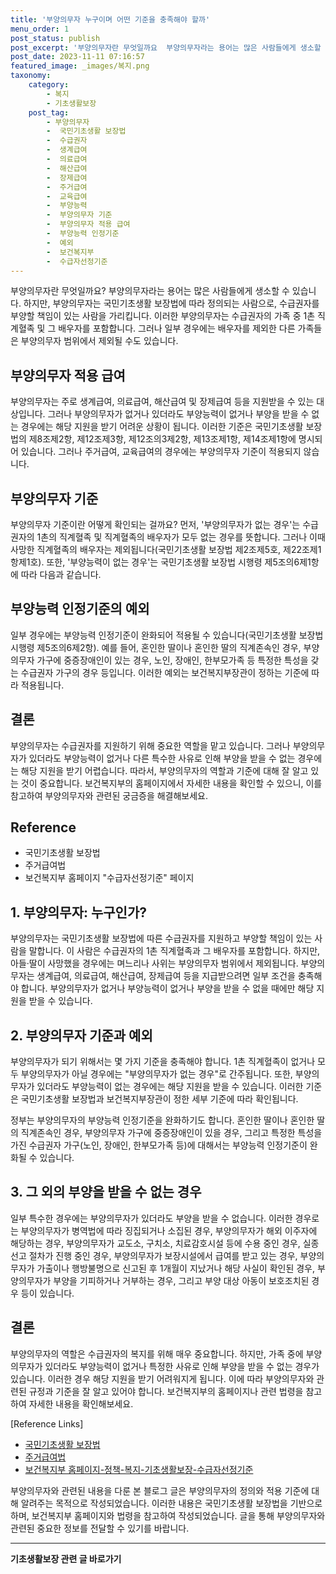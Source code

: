 ```yaml
---
title: '부양의무자 누구이며 어떤 기준을 충족해야 할까'
menu_order: 1
post_status: publish
post_excerpt: '부양의무자란 무엇일까요  부양의무자라는 용어는 많은 사람들에게 생소할 수 있습니다. 하지만, 부양의무자는 국민기초생활 보장법에 따라 정의되는 사람으로, 수급권자를 부양할 책임이 있는 사람을 가리킵니다. 이러한 부양의무자는 수급권자의 가족 중 1촌 직계혈족 및 그 배우자를 포함합니다. 그러나 일부 경우에는 배우자를 제외한 다른 가족들은 부양의무자 범위에서 제외될 수도 있습니다.'
post_date: 2023-11-11 07:16:57
featured_image: _images/복지.png
taxonomy:
    category:
        - 복지
        - 기초생활보장
    post_tag:
        - 부양의무자
        -  국민기초생활 보장법
        -  수급권자
        -  생계급여
        -  의료급여
        -  해산급여
        -  장제급여
        -  주거급여
        -  교육급여
        -  부양능력
        -  부양의무자 기준
        -  부양의무자 적용 급여
        -  부양능력 인정기준
        -  예외
        -  보건복지부
        -  수급자선정기준
---
```



부양의무자란 무엇일까요? 부양의무자라는 용어는 많은 사람들에게 생소할 수 있습니다. 하지만, 부양의무자는 국민기초생활 보장법에 따라 정의되는 사람으로, 수급권자를 부양할 책임이 있는 사람을 가리킵니다. 이러한 부양의무자는 수급권자의 가족 중 1촌 직계혈족 및 그 배우자를 포함합니다. 그러나 일부 경우에는 배우자를 제외한 다른 가족들은 부양의무자 범위에서 제외될 수도 있습니다.

## 부양의무자 적용 급여

부양의무자는 주로 생계급여, 의료급여, 해산급여 및 장제급여 등을 지원받을 수 있는 대상입니다. 그러나 부양의무자가 없거나 있더라도 부양능력이 없거나 부양을 받을 수 없는 경우에는 해당 지원을 받기 어려운 상황이 됩니다. 이러한 기준은 국민기초생활 보장법의 제8조제2항, 제12조제3항, 제12조의3제2항, 제13조제1항, 제14조제1항에 명시되어 있습니다. 그러나 주거급여, 교육급여의 경우에는 부양의무자 기준이 적용되지 않습니다.

## 부양의무자 기준

부양의무자 기준이란 어떻게 확인되는 걸까요? 먼저, '부양의무자가 없는 경우'는 수급권자의 1촌의 직계혈족 및 직계혈족의 배우자가 모두 없는 경우를 뜻합니다. 그러나 이때 사망한 직계혈족의 배우자는 제외됩니다(국민기초생활 보장법 제2조제5호, 제22조제1항제1호). 또한, '부양능력이 없는 경우'는 국민기초생활 보장법 시행령 제5조의6제1항에 따라 다음과 같습니다.

## 부양능력 인정기준의 예외

일부 경우에는 부양능력 인정기준이 완화되어 적용될 수 있습니다(국민기초생활 보장법 시행령 제5조의6제2항). 예를 들어, 혼인한 딸이나 혼인한 딸의 직계존속인 경우, 부양의무자 가구에 중증장애인이 있는 경우, 노인, 장애인, 한부모가족 등 특정한 특성을 갖는 수급권자 가구의 경우 등입니다. 이러한 예외는 보건복지부장관이 정하는 기준에 따라 적용됩니다.

## 결론

부양의무자는 수급권자를 지원하기 위해 중요한 역할을 맡고 있습니다. 그러나 부양의무자가 있더라도 부양능력이 없거나 다른 특수한 사유로 인해 부양을 받을 수 없는 경우에는 해당 지원을 받기 어렵습니다. 따라서, 부양의무자의 역할과 기준에 대해 잘 알고 있는 것이 중요합니다. 보건복지부의 홈페이지에서 자세한 내용을 확인할 수 있으니, 이를 참고하여 부양의무자와 관련된 궁금증을 해결해보세요.

## Reference

- 국민기초생활 보장법
- 주거급여법
- 보건복지부 홈페이지 "수급자선정기준" 페이지


## 1. 부양의무자: 누구인가?

부양의무자는 국민기초생활 보장법에 따른 수급권자를 지원하고 부양할 책임이 있는 사람을 말합니다. 이 사람은 수급권자의 1촌 직계혈족과 그 배우자를 포함합니다. 하지만, 아들·딸이 사망했을 경우에는 며느리나 사위는 부양의무자 범위에서 제외됩니다. 부양의무자는 생계급여, 의료급여, 해산급여, 장제급여 등을 지급받으려면 일부 조건을 충족해야 합니다. 부양의무자가 없거나 부양능력이 없거나 부양을 받을 수 없을 때에만 해당 지원을 받을 수 있습니다.

## 2. 부양의무자 기준과 예외

부양의무자가 되기 위해서는 몇 가지 기준을 충족해야 합니다. 1촌 직계혈족이 없거나 모두 부양의무자가 아닐 경우에는 "부양의무자가 없는 경우"로 간주됩니다. 또한, 부양의무자가 있더라도 부양능력이 없는 경우에는 해당 지원을 받을 수 있습니다. 이러한 기준은 국민기초생활 보장법과 보건복지부장관이 정한 세부 기준에 따라 확인됩니다.

정부는 부양의무자의 부양능력 인정기준을 완화하기도 합니다. 혼인한 딸이나 혼인한 딸의 직계존속인 경우, 부양의무자 가구에 중증장애인이 있을 경우, 그리고 특정한 특성을 가진 수급권자 가구(노인, 장애인, 한부모가족 등)에 대해서는 부양능력 인정기준이 완화될 수 있습니다.

## 3. 그 외의 부양을 받을 수 없는 경우

일부 특수한 경우에는 부양의무자가 있더라도 부양을 받을 수 없습니다. 이러한 경우로는 부양의무자가 병역법에 따라 징집되거나 소집된 경우, 부양의무자가 해외 이주자에 해당하는 경우, 부양의무자가 교도소, 구치소, 치료감호시설 등에 수용 중인 경우, 실종선고 절차가 진행 중인 경우, 부양의무자가 보장시설에서 급여를 받고 있는 경우, 부양의무자가 가출이나 행방불명으로 신고된 후 1개월이 지났거나 해당 사실이 확인된 경우, 부양의무자가 부양을 기피하거나 거부하는 경우, 그리고 부양 대상 아동이 보호조치된 경우 등이 있습니다.

## 결론

부양의무자의 역할은 수급권자의 복지를 위해 매우 중요합니다. 하지만, 가족 중에 부양의무자가 있더라도 부양능력이 없거나 특정한 사유로 인해 부양을 받을 수 없는 경우가 있습니다. 이러한 경우 해당 지원을 받기 어려워지게 됩니다. 이에 따라 부양의무자와 관련된 규정과 기준을 잘 알고 있어야 합니다. 보건복지부의 홈페이지나 관련 법령을 참고하여 자세한 내용을 확인해보세요.

[Reference Links]
- [국민기초생활 보장법](https://www.law.go.kr/lsInfoP.do?lsiSeq=221931#0000)
- [주거급여법](https://www.law.go.kr/lsInfoP.do?lsiSeq=221972#0000)
- [보건복지부 홈페이지-정책-복지-기초생활보장-수급자선정기준](https://www.mohw.go.kr/react/policy/index.jsp?menuIds=116)

부양의무자와 관련된 내용을 다룬 본 블로그 글은 부양의무자의 정의와 적용 기준에 대해 알려주는 목적으로 작성되었습니다. 이러한 내용은 국민기초생활 보장법을 기반으로 하며, 보건복지부 홈페이지와 법령을 참고하여 작성되었습니다. 글을 통해 부양의무자와 관련된 중요한 정보를 전달할 수 있기를 바랍니다.
<!-- wp:separator -->
<hr class="wp-block-separator has-alpha-channel-opacity"/>
<!-- /wp:separator -->

<!-- wp:group {"backgroundColor":"base","layout":{"type":"constrained"}} -->
<div class="wp-block-group has-base-background-color has-background"><!-- wp:paragraph {"align":"center","fontSize":"medium"} -->
<p class="has-text-align-center has-large-font-size"><strong>기초생활보장 관련 글 바로가기</strong></p>
<!-- /wp:paragraph -->


<!-- wp:latest-posts
{"categories":[{"id":15506,"count":19,"description":"","link":"https://uknowlaw.com/category/%ea%b8%b0%ec%b4%88%ec%83%9d%ed%99%9c%eb%b3%b4%ec%9e%a5/","name":"기초생활보장","slug":"기초생활보장","taxonomy":"category","parent":0,"meta":[],"_links":{"self":[{"href":"https://uknowlaw.com/wp-json/wp/v2/categories/15506"}],"collection":[{"href":"https://uknowlaw.com/wp-json/wp/v2/categories"}],"about":[{"href":"https://uknowlaw.com/wp-json/wp/v2/taxonomies/category"}],"wp:post_type":[{"href":"https://uknowlaw.com/wp-json/wp/v2/posts?categories=15506"}],"curies":[{"name":"wp","href":"https://api.w.org/{rel}","templated":true}]}}],"postsToShow":100,"excerptLength":28,"postLayout":"grid","columns":2,"featuredImageAlign":"left","featuredImageSizeSlug":"large","fontSize":"small"} /--></div>
<!-- /wp:group -->